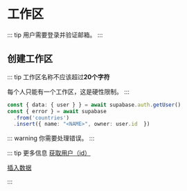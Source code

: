 # 工作区

::: tip
用户需要登录并验证邮箱。
:::

## 创建工作区
::: tip
工作区名称不应该超过**20个字符**

每个人只能有一个工作区，这是硬性限制。
:::

```ts
const { data: { user } } = await supabase.auth.getUser()
const { error } = await supabase
  .from('countries')
  .insert({ name: "<NAME>", owner: user.id  })
```

::: warning
你需要处理错误。
:::

::: tip 更多信息
[获取用户（id）](https://supabase.com/docs/reference/javascript/auth-getuser)

[插入数据](https://supabase.com/docs/reference/javascript/insert)


:::